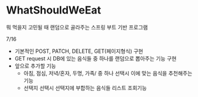 # WhatShouldWeEat

뭐 먹을지 고민될 때 랜덤으로 골라주는 스프링 부트 기반 프로그램

7/16
- 기본적인 POST, PATCH, DELETE, GET(페이지형식) 구현
- GET request 시 DB에 있는 음식들 중 하나를 랜덤으로 뽑아주는 기능 구현
- 앞으로 추가할 기능
  * 아침, 점심, 저녁/혼자, 두명, 가족/ 중 하나 선택시 이에 맞는 음식을 추천해주는 기능
  * 선택지 선택시 선택지에 부합하는 음식들 리스트 조회기능
